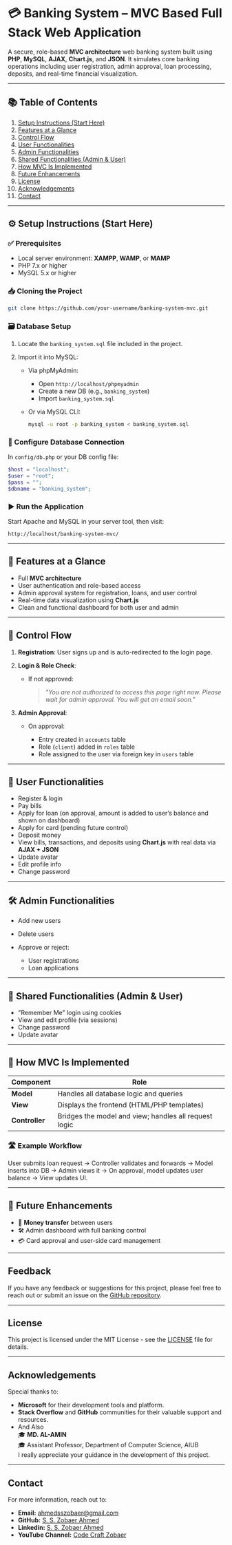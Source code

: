 # 💳 Banking System – MVC Based Full Stack Web Application

A secure, role-based **MVC architecture** web banking system built using **PHP**, **MySQL**, **AJAX**, **Chart.js**, and **JSON**. It simulates core banking operations including user registration, admin approval, loan processing, deposits, and real-time financial visualization.

---

## 📚 Table of Contents

1. [Setup Instructions (Start Here)](#️-setup-instructions-start-here)
2. [Features at a Glance](#-features-at-a-glance)
3. [Control Flow](#-control-flow)
4. [User Functionalities](#-user-functionalities)
5. [Admin Functionalities](#-admin-functionalities)
6. [Shared Functionalities (Admin & User)](#-shared-functionalities-admin--user)
7. [How MVC Is Implemented](#-how-mvc-is-implemented)
8. [Future Enhancements](#-future-enhancements)
9. [License](#license)
10. [Acknowledgements](#acknowledgements)
11. [Contact](#contact)

---

## ⚙️ Setup Instructions (Start Here)

### ✅ Prerequisites

* Local server environment: **XAMPP**, **WAMP**, or **MAMP**
* PHP 7.x or higher
* MySQL 5.x or higher

### 📥 Cloning the Project

```bash
git clone https://github.com/your-username/banking-system-mvc.git
```

### 🗃️ Database Setup

1. Locate the `banking_system.sql` file included in the project.
2. Import it into MySQL:

   * Via phpMyAdmin:

     * Open `http://localhost/phpmyadmin`
     * Create a new DB (e.g., `banking_system`)
     * Import `banking_system.sql`
   * Or via MySQL CLI:

     ```bash
     mysql -u root -p banking_system < banking_system.sql
     ```

### 🔧 Configure Database Connection

In `config/db.php` or your DB config file:

```php
$host = "localhost";
$user = "root";
$pass = "";
$dbname = "banking_system";
```

### ▶️ Run the Application

Start Apache and MySQL in your server tool, then visit:

```
http://localhost/banking-system-mvc/
```

---

## 📁 Features at a Glance

* Full **MVC architecture**
* User authentication and role-based access
* Admin approval system for registration, loans, and user control
* Real-time data visualization using **Chart.js**
* Clean and functional dashboard for both user and admin

---

## 🔄 Control Flow

1. **Registration**: User signs up and is auto-redirected to the login page.
2. **Login & Role Check**:

   * If not approved:

     > *"You are not authorized to access this page right now. Please wait for admin approval. You will get an email soon."*
3. **Admin Approval**:

   * On approval:

     * Entry created in `accounts` table
     * Role (`client`) added in `roles` table
     * Role assigned to the user via foreign key in `users` table

---

## 👤 User Functionalities

* Register & login
* Pay bills
* Apply for loan (on approval, amount is added to user’s balance and shown on dashboard)
* Apply for card (pending future control)
* Deposit money
* View bills, transactions, and deposits using **Chart.js** with real data via **AJAX + JSON**
* Update avatar
* Edit profile info
* Change password

---

## 🛠 Admin Functionalities

* Add new users
* Delete users
* Approve or reject:

  * User registrations
  * Loan applications

---

## 🔐 Shared Functionalities (Admin & User)

* "Remember Me" login using cookies
* View and edit profile (via sessions)
* Change password
* Update avatar

---

## 🧠 How MVC Is Implemented

| Component      | Role                                                  |
| -------------- | ----------------------------------------------------- |
| **Model**      | Handles all database logic and queries                |
| **View**       | Displays the frontend (HTML/PHP templates)            |
| **Controller** | Bridges the model and view; handles all request logic |

### 🛣 Example Workflow

User submits loan request → Controller validates and forwards → Model inserts into DB → Admin views it → On approval, model updates user balance → View updates UI.

---

## 🚧 Future Enhancements

* 💸 **Money transfer** between users
* 🛠️ Admin dashboard with full banking control
* 💳 Card approval and user-side card management

---

## Feedback

If you have any feedback or suggestions for this project, please feel free to reach out or submit an issue on the [GitHub repository](https://github.com/sszobaer/PharmacyApplicationManagementSystem/issues).

---

## License

This project is licensed under the MIT License - see the [LICENSE](LICENSE) file for details.

---

## Acknowledgements

Special thanks to:
- **Microsoft** for their development tools and platform.
- **Stack Overflow** and **GitHub** communities for their valuable support and resources.
- And Also <br>
🎓 **MD. AL-AMIN**  <br>
🎓 Assistant Professor, Department of Computer Science, AIUB <br>
I really appreciate your guidance in the development of this project.

---

## Contact

For more information, reach out to:

- **Email:** [ahmedsszobaer@gmail.com](mailto:ahmedsszobaer@gmail.com)
- **GitHub:** [S. S. Zobaer Ahmed](https://www.github.com/sszobaer)
- **Linkedin:** [S. S. Zobaer Ahmed](https://www.linkedin.com/in/s-s-zobaer-ahmed-209bab296?utm_source=share&utm_campaign=share_via&utm_content=profile&utm_medium=android_app)
- **YouTube Channel:** [Code Craft Zobaer](https://www.youtube.com/@CodeCraftZobaer)



